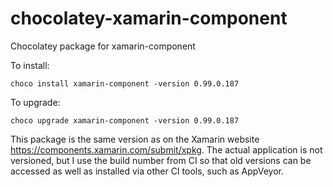 # chocolatey-xamarin-component

Chocolatey package for xamarin-component

To install:

    choco install xamarin-component -version 0.99.0.187

To upgrade:

    choco upgrade xamarin-component -version 0.99.0.187

This package is the same version as on the Xamarin website https://components.xamarin.com/submit/xpkg.
The actual application is not versioned, but I use the build number from CI so that old versions can be 
accessed as well as installed via other CI tools, such as AppVeyor.
